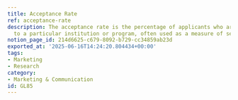 ```yaml
---
title: Acceptance Rate
ref: acceptance-rate
description: The acceptance rate is the percentage of applicants who are offered admission
  to a particular institution or program, often used as a measure of selectivity.
notion_page_id: 214d6625-c679-8092-b729-cc34859ab23d
exported_at: '2025-06-16T14:24:20.804434+00:00'
tags:
- Marketing
- Research
category:
- Marketing & Communication
id: GL85
---
```


